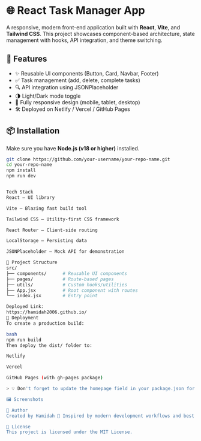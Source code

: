 # 🌐 React Task Manager App

A responsive, modern front-end application built with **React**, **Vite**, and **Tailwind CSS**. This project showcases component-based architecture, state management with hooks, API integration, and theme switching.

## 🚀 Features

- ✨ Reusable UI components (Button, Card, Navbar, Footer)
- ✅ Task management (add, delete, complete tasks)
- 🔍 API integration using JSONPlaceholder
- 🌗 Light/Dark mode toggle
- 📱 Fully responsive design (mobile, tablet, desktop)
- 🛠️ Deployed on Netlify / Vercel / GitHub Pages

## 📦 Installation

Make sure you have **Node.js (v18 or higher)** installed.

```bash
git clone https://github.com/your-username/your-repo-name.git
cd your-repo-name
npm install
npm run dev


Tech Stack
React – UI library

Vite – Blazing fast build tool

Tailwind CSS – Utility-first CSS framework

React Router – Client-side routing

LocalStorage – Persisting data

JSONPlaceholder – Mock API for demonstration

📁 Project Structure
src/
├── components/      # Reusable UI components
├── pages/           # Route-based pages
├── utils/           # Custom hooks/utilities
├── App.jsx          # Root component with routes
└── index.jsx        # Entry point

Deployed Link:
https://hamidah2006.github.io/
🚚 Deployment
To create a production build:

bash
npm run build
Then deploy the dist/ folder to:

Netlify

Vercel

GitHub Pages (with gh-pages package)

> 💡 Don't forget to update the homepage field in your package.json for GitHub Pages deployment.

🖼️ Screenshots

📝 Author
Created by Hamidah 🧡 Inspired by modern development workflows and best practices.

📜 License
This project is licensed under the MIT License.
